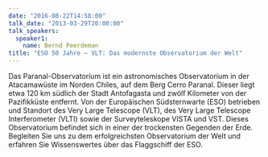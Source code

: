 ```yaml
---
date: "2016-08-22T14:58:00"
talk_date: "2013-03-29T20:00:00"
talk_speakers:
  speaker1:
    name: Bernd Peerdeman
title: "ESO 50 Jahre – VLT: Das modernste Observatorium der Welt"
---
```


Das Paranal-Observatorium ist ein astronomisches Observatorium in der Atacamawüste im Norden Chiles, auf dem Berg Cerro Paranal. Dieser liegt etwa 120 km südlich der Stadt Antofagasta und zwölf Kilometer von der Pazifikküste entfernt. Von der Europäischen Südsternwarte (ESO) betrieben und Standort des Very Large Telescope (VLT), des Very Large Telescope Interferometer (VLTI) sowie der Surveyteleskope VISTA und VST. Dieses Observatorium befindet sich in einer der trockensten Gegenden der Erde.  
Begleiten Sie uns zu dem erfolgreichsten Observatorium der Welt und erfahren Sie Wissenswertes über das Flaggschiff der ESO.
